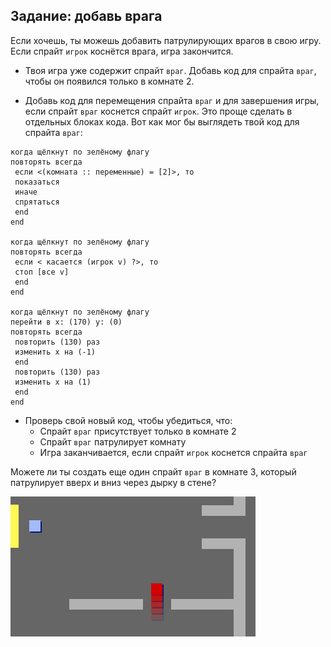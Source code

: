 ## Задание: добавь врага

Если хочешь, ты можешь добавить патрулирующих врагов в свою игру. Если спрайт `игрок` коснётся врага, игра закончится.

+ Твоя игра уже содержит спрайт `враг`. Добавь код для спрайта `враг`, чтобы он появился только в комнате 2.

+ Добавь код для перемещения спрайта `враг` и для завершения игры, если спрайт `враг` коснется спрайт `игрок`. Это проще сделать в отдельных блоках кода. Вот как мог бы выглядеть твой код для спрайта `враг`:

```blocks3
когда щёлкнут по зелёному флагу
повторять всегда 
 если <(комната :: переменные) = [2]>, то 
 показаться
 иначе 
 спрятаться
 end
end

когда щёлкнут по зелёному флагу
повторять всегда 
 если < касается (игрок v) ?>, то 
 стоп [все v]
 end
end

когда щёлкнут по зелёному флагу
перейти в x: (170) y: (0)
повторять всегда 
 повторить (130) раз 
 изменить x на (-1)
 end
 повторить (130) раз 
 изменить x на (1)
 end
end
```

+ Проверь свой новый код, чтобы убедиться, что: 
    + Спрайт `враг` присутствует только в комнате 2
    + Спрайт `враг` патрулирует комнату
    + Игра заканчивается, если спрайт `игрок` коснется спрайта `враг`

Можете ли ты создать еще один спрайт `враг` в комнате 3, который патрулирует вверх и вниз через дырку в стене?

![screenshot](images/world-enemy2.png)